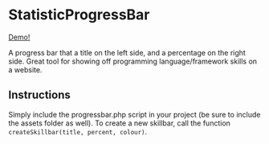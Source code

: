 # StatisticProgressBar
[Demo!](http://www.jacobsteves.ca/StatisticProgressBar)

A progress bar that a title on the left side, and a percentage on the right side. Great tool for showing off programming language/framework skills on a website.

## Instructions
Simply include the progressbar.php script in your project (be sure to include the assets folder as well). To create a new skillbar, call the function `createSkillbar(title, percent, colour)`.
